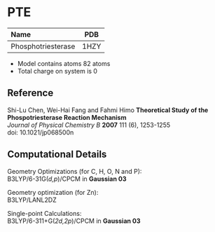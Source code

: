 PTE
====

| Name               | PDB  |
| :----------------- | ---- |
| Phosphotriesterase | 1HZY |


- Model contains atoms 82 atoms
- Total charge on system is 0

Reference
----------
Shi-Lu Chen, Wei-Hai Fang and Fahmi Himo
**Theoretical Study of the Phospotriesterase Reaction Mechanism**  
*Journal of Physical Chemistry B* **2007** 111 (6), 1253-1255  
doi: 10.1021/jp068500n

Computational Details
----------------------

Geometry Optimizations (for C, H, O, N and P):  
B3LYP/6-31G(*d,p*)/CPCM in **Gaussian 03**  

Geometry optimization (for Zn):  
B3LYP/LANL2DZ

Single-point Calculations:  
B3LYP/6-311+G(*2d,2p*)/CPCM in **Gaussian 03**
